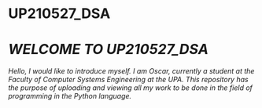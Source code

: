 # UP210527_DSA
#  *WELCOME TO UP210527_DSA* 
_Hello, I would like to introduce myself. I am Oscar, currently a student at the Faculty of Computer Systems Engineering at the UPA. This repository has the purpose of uploading and viewing all my work to be done in the field of programming in the Python language._
